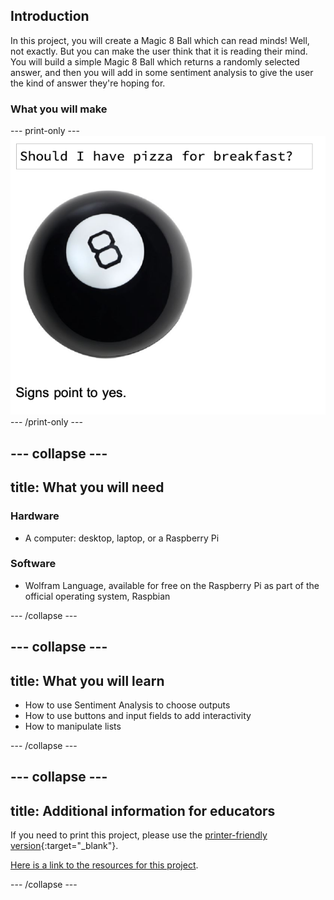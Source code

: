 ## Introduction

In this project, you will create a Magic 8 Ball which can read minds! Well, not exactly. But you can make the user think that it is reading their mind. You will build a simple Magic 8 Ball which returns a randomly selected answer, and then you will add in some sentiment analysis to give the user the kind of answer they're hoping for.

### What you will make


--- print-only ---
![Complete project](images/Complete.png)
--- /print-only ---

--- collapse ---
---
title: What you will need
---
### Hardware

+ A computer: desktop, laptop, or a Raspberry Pi

### Software

+ Wolfram Language, available for free on the Raspberry Pi as part of the official operating system, Raspbian

--- /collapse ---

--- collapse ---
---
title: What you will learn
---

+ How to use Sentiment Analysis to choose outputs
+ How to use buttons and input fields to add interactivity
+ How to manipulate lists

--- /collapse ---

--- collapse ---
---
title: Additional information for educators
---

If you need to print this project, please use the [printer-friendly version](https://projects.raspberrypi.org/en/projects/project-name/print){:target="_blank"}.

[Here is a link to the resources for this project](http://rpf.io/project-name-go).

--- /collapse ---
